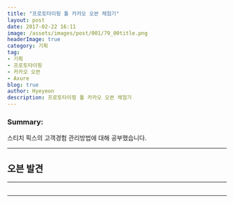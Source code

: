 ```yaml
---
title: "프로토타이핑 툴 카카오 오븐 체험기"
layout: post
date: 2017-02-22 16:11
image: /assets/images/post/001/79_00title.png
headerImage: true
category: 기획
tag:
- 기획
- 프로토타이핑
- 카카오 오븐
- Axure
blog: true
author: Hyeyeon
description: 프로토타이핑 툴 카카오 오븐 체험기
---
```


### Summary:

스티치 픽스의 고객경험 관리방법에 대해 공부했습니다.

---

## 오븐 발견


---



##



---
